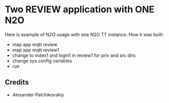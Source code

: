 Two REVIEW application with ONE N2O
===================================

Here is example of N2O usage with one N2O TT instance.
How it was built:

* map app mqtt review
* map app mqtt review1
* change to index1 and login1 in review1 for priv and src dirs
* change sys.config variables
* run

Credits
-------

* Alexander Palchikovskiy

